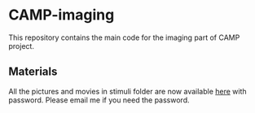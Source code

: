 # CAMP-imaging

This repository contains the main code for the imaging part of CAMP project.

## Materials

All the pictures and movies in stimuli folder are now available [here](https://www.aliyundrive.com/s/Pq9eQooPc6V) with password. Please email me if you need the password.
